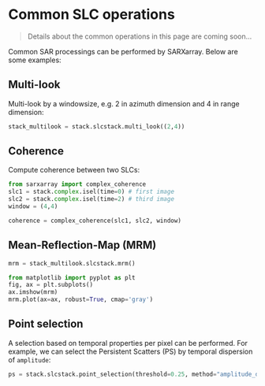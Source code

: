 # Common SLC operations

> Details about the common operations in this page are coming soon...

Common SAR processings can be performed by SARXarray. Below are some examples:

## Multi-look

Multi-look by a windowsize, e.g. 2 in azimuth dimension and 4 in range dimension:

```python
stack_multilook = stack.slcstack.multi_look((2,4))
```

## Coherence
Compute coherence between two SLCs:

```python
from sarxarray import complex_coherence
slc1 = stack.complex.isel(time=0) # first image
slc2 = stack.complex.isel(time=2) # third image
window = (4,4)

coherence = complex_coherence(slc1, slc2, window)
```

## Mean-Reflection-Map (MRM)
```python
mrm = stack_multilook.slcstack.mrm()
```

```python
from matplotlib import pyplot as plt
fig, ax = plt.subplots()
ax.imshow(mrm)
mrm.plot(ax=ax, robust=True, cmap='gray')
```

## Point selection
A selection based on temporal properties per pixel can be performed. For example, we can select the Persistent Scatters (PS) by temporal dispersion of `amplitude`:

```python
ps = stack.slcstack.point_selection(threshold=0.25, method="amplitude_dispersion")
```